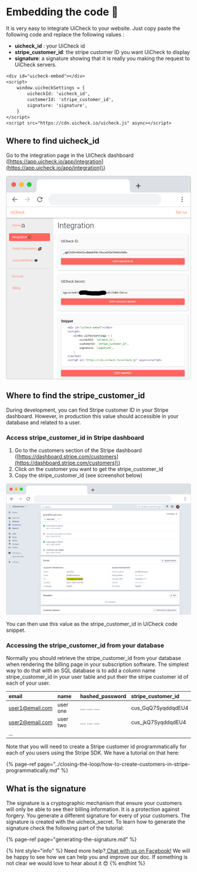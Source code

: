 # Embedding the code 🏓

It is very easy to integrate UiCheck to your website. Just copy paste the following code and replace the following values : 

* **uicheck\_id** : your UiCheck id 
* **stripe\_customer\_id**: the stripe customer ID you want UiCheck to display
* **signature**: a signature showing that it is really you making the request to UiCheck servers.

```markup
<div id="uicheck-embed"></div>
<script>
    window.uicheckSettings = {
        uicheckId: 'uicheck_id',
        customerId: 'stripe_customer_id',
        signature: 'signature',
    }
</script>
<script src="https://cdn.uicheck.io/uicheck.js" async></script>
```

## Where to find uicheck\_id

Go to the integration page in the UiCheck dashboard \([https://app.uicheck.io/app/integration](https://app.uicheck.io/app/integration)\)

![](../.gitbook/assets/frame_chrome_mac_light-23.png)



## Where to find the stripe\_customer\_id

During development, you can find Stripe customer ID in your Stripe dashboard. However, in production this value should accessible in your database and related to a user. 

### Access stripe\_customer\_id in Stripe dashboard

1. Go to the customers section of the Stripe dashboard \([https://dashboard.stripe.com/customers](https://dashboard.stripe.com/customers)\) 
2. Click on the customer you want to get the stripe\_customer\_id
3. Copy the stripe\_customer\_id \(see screenshot below\)

![](../.gitbook/assets/frame_chrome_mac_light-15.png)

You can then use this value as the stripe\_customer\_id in UiCheck code snippet.

### Accessing the stripe\_customer\_id from your database

Normally you should retrieve the stripe\_customer\_id from your database when rendering the billing page in your subscription software. The simplest way to do that with an SQL database is to add a column name stripe\_customer\_id in your user table and put their the stripe customer id of each of your user.

| email | name | hashed\_password | stripe\_customer\_id |
| :--- | :--- | :--- | :--- |
| user1@email.com | user one | .... .... .... | cus\_GqQ7SyqddqdEU4 |
| user2@email.com | user two | .... .... .... | cus\_jkQ7SyqddqdEU4 |
| ... |  |  |  |

Note that you will need to create a Stripe customer id programmatically for each of you users using the Stripe SDK. We have a tutorial on that here:

{% page-ref page="../closing-the-loop/how-to-create-customers-in-stripe-programmatically.md" %}

## What is the signature

The signature is a cryptographic mechanism that ensure your customers will only be able to see their billing information. It is a protection against forgery. You generate a different signature for every of your customers. The signature is created with the uicheck\_secret. To learn how to generate the signature check the following part of the tutorial:

{% page-ref page="generating-the-signature.md" %}



{% hint style="info" %}
Need more help?[ Chat with us on Facebook!](https://m.me/UiCheck) We will be happy to see how we can help you and improve our doc. If something is not clear we would love to hear about it 😍
{% endhint %}

